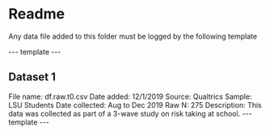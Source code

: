 # Readme
Any data file added to this folder must be logged by the following template

--- template ---
## Dataset 1
File name: df.raw.t0.csv
Date added: 12/1/2019
Source: Qualtrics
Sample: LSU Students
Date collected: Aug to Dec 2019
Raw N: 275
Description: This data was collected as part of a 3-wave study on risk taking at school. 
--- template ---
